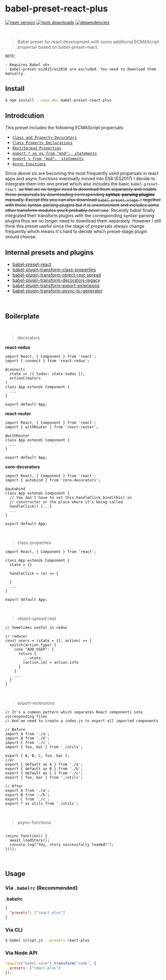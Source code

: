 # babel-preset-react-plus

[![npm version](https://img.shields.io/npm/v/babel-preset-react-plus.svg?style=flat-square)](https://www.npmjs.com/package/babel-preset-react-plus)
[![npm downloads](https://img.shields.io/npm/dm/babel-preset-react-plus.svg?style=flat-square)](https://www.npmjs.com/package/babel-preset-react-plus)
[![dependencies](https://img.shields.io/david/strongloop/express.svg?maxAge=2592000?style=flat-square)](https://www.npmjs.com/package/babel-preset-react-plus)

<br />

> Babel preset for react development with some additional ECMAScript propersal based on babel-preset-react.

```NOTE
NOTE:

- Requires Babel v6+.
- babel-preset-es2015/es2016 are excluded. You need to download them manually.
```

## Install

```sh
$ npm install --save-dev babel-preset-react-plus
```

## Introdcution

This preset includes the following ECMAScript propersals:

* [`Class and Property Decorators`](https://github.com/wycats/javascript-decorators/blob/master/README.md)
* [`Class Property Declarations`](https://github.com/jeffmo/es-class-fields-and-static-properties)
* [`Rest/Spread Properties`](https://github.com/sebmarkbage/ecmascript-rest-spread)
* [`export * as ns from "mod";  statements`](https://github.com/leebyron/ecmascript-export-ns-from)
* [`export v from "mod";  statements`](https://github.com/leebyron/ecmascript-export-default-from)
* [`Async Functions`](https://github.com/tc39/ecmascript-asyncawait)

Since above six are becoming the most frequently used propersals in react apps and async functions eventually moved into 
ES8 (ES2017) I decide to intergrate them into one preset which also includes the basic `babel-preset-react`. ~~so that we no longer
need to download them separately and enable these propersals by downloading corresponding **syntax-parsing plugins** manually.
Except this you can also download `babel-preset-stage-*` together with those syntax-parsing plugins but it is unconvenient and
includes some other transform modules you'll probably never use~~. Recently babel finally integrated their transform plugins with 
the corresponding syntax-parsing plugins thus we no longer need to download them separately. However I still think this preset useful
since the stage of propersals always change frequently which means it's hard to decide which preset-stage plugin should choose.

## Internal presets and plugins

* [babel-preset-react](https://github.com/babel/babel/tree/master/packages/babel-preset-react)
* [babel-plugin-transform-class-properties](https://github.com/babel/babel/tree/master/packages/babel-plugin-transform-class-properties)
* [babel-plugin-transform-object-rest-spread](https://github.com/babel/babel/tree/master/packages/babel-plugin-transform-object-rest-spread)
* [babel-plugin-transform-decorators-legacy](https://github.com/loganfsmyth/babel-plugin-transform-decorators-legacy)
* [babel-plugin-transform-export-extensions](https://github.com/babel/babel/tree/master/packages/babel-plugin-transform-export-extensions)
* [babel-plugin-transform-async-to-generator](https://github.com/babel/babel/tree/master/packages/babel-plugin-transform-async-to-generator)

<br />

## Boilerplate

<br />

> decorators

**react-redux**
```react-redux
import React, { Component } from 'react';
import { connect } from 'react-redux';

@connect(
  state => ({ todos: state.todos }),
  actionCreators
)
class App extends Component {
  ...
}

export default App;
```

**react-router**
```react-router
import React, { Component } from 'react';
import { withRouter } from 'react-router';

@withRouter
class App extends Component {
  ...
}

export default App;
```

**core-decorators**
```core-decorators
import React, { Component } from 'react';
import { autobind } from 'core-decorators';

@autobind
class App extends Component {
  // You don't have to set this.handleClick.bind(this) in
  // constructor or the place where it's being called
  handleClick() {...}
  ...
}

export default App;
```

<br />

> class-properties

```class-properties
import React, { Component } from 'react';

class App extends Component {
  state = {}

  handleClick = (e) => {
    
  }
  ...
}

export default App;
```

<br />

> object-spread-rest

```object-spread-rest
// Sometimes useful in redux

// reducer
const users = (state = {}, action) => {
  switch(action.type) {
    case "ADD_USER": {
      return {
        ...state,
        [action.id] = action.info
      }
    }
    ...
  }
}
```
<br />

> export-extensions

```export-extension
// It's a common pattern which separates React components into corresponding files 
// And we need to create a index.js to export all imported components

// Before
import A from './a';
import B from './b';
import C from './c';
import { foo, bar } from './utils';

export { A, B, C, foo, bar };
//or
export { default as A } from './a';
export { default as B } from './b';
export { default as C } from './c';
export { foo, bar } from './utils';

// After
export A from './a';
export B from './b';
export C from './c';
export * as utils from './utils';

```

<br />

> async-functions

```async-functions

(async function() {
  await loadStory();
  console.log("Yey, story successfully loaded!");
}());

```

<br />

## Usage

### Via `.babelrc` (Recommended)

**.babelrc**

```json
{
  "presets": ["react-plus"]
}
```

### Via CLI

```sh
$ babel script.js --presets react-plus
```

### Via Node API

```javascript
require("babel-core").transform("code", {
  presets: ["react-plus"]
});
```
